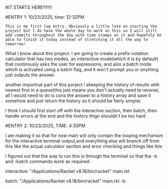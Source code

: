 #IT STARTS HERE!!!!!!!

#ENTRY 1: 10/23/2025, time: 12:32PM

	This is my first log entry. Obviously a little late on starting the project but I do have the whole day to work on this so I will still add commits throughout the day with time stamps on it and hopefuly be able to finish it today instead of stretching it all the way to tomorrow!

What I know about this project: I am going to create a prefix notation calculator that has two modes, an interactive mode(which it is by default) that continously asks the user for expressions, and also a batch mode which is activated using a batch flag, and it won't prompt you or anything just outputs the answer.

another importnat part of this porject i skeeping the history of results wtih newest first in a queue(this just means you don't actually need to reverse, all I would need to do is cons the answer to a history array and save it somehow and just return the history so it should be fairly simple)


I think I should first start off with the interactive section, then batch, then handle errors at the end and the history thign shouldn't be too hard


#ENTRY 2: 10/23/2025, TIME: 4:35PM


I am making it so that for now main will only contain the looping mechanism for the interactive terminal output,and everything else will branch off from this like the actual calculator section and error checking and things like this

I figured out that the way to run this is through the terminal so that the -b and -batch commands work as required:

interactive: "/Applications/Racket v8.18/bin/racket" main.rkt 

batch: "/Applications/Racket v8.18/bin/racket" main.rkt -b






